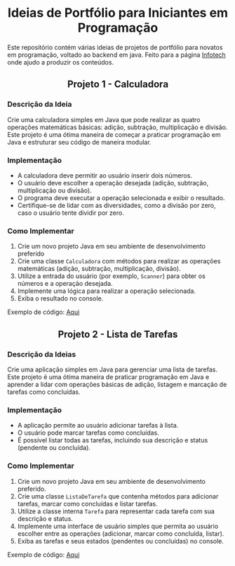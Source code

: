 <h1 align="center"> Ideias de Portfólio para Iniciantes em Programação </h1>

Este repositório contém várias ideias de projetos de portfólio para novatos em programação, voltado ao backend em java. Feito para a página [Infotech](https://www.instagram.com/infotech23_/) onde ajudo a produzir os conteúdos.


<h2 align="center"> Projeto 1 - Calculadora </h2>

### Descrição da Ideia

Crie uma calculadora simples em Java que pode realizar as quatro operações matemáticas básicas: adição, subtração, multiplicação e divisão. Este projeto é uma ótima maneira de começar a praticar programação em Java e estruturar seu código de maneira modular.

###  Implementação

- A calculadora deve permitir ao usuário inserir dois números.
- O usuário deve escolher a operação desejada (adição, subtração, multiplicação ou divisão).
- O programa deve executar a operação selecionada e exibir o resultado.
- Certifique-se de lidar com as diversidades, como a divisão por zero, caso o usuário tente dividir por zero.

### Como Implementar

1. Crie um novo projeto Java em seu ambiente de desenvolvimento preferido 
2. Crie uma classe `Calculadora` com métodos para realizar as operações matemáticas (adição, subtração, multiplicação, divisão).
3. Utilize a entrada do usuário (por exemplo, `Scanner`) para obter os números e a operação desejada.
4. Implemente uma lógica para realizar a operação selecionada.
5. Exiba o resultado no console.



Exemplo de código: [Aqui](https://github.com/jxxErick/dicas-de-projetos-para-iniciantes/blob/main/src/Projetos/calculadora/Calculadora.java)

<h2 align="center">Projeto 2 - Lista de Tarefas</h2>

### Descrição da Ideias

Crie uma aplicação simples em Java para gerenciar uma lista de tarefas. Este projeto é uma ótima maneira de praticar programação em Java e aprender a lidar com operações básicas de adição, listagem e marcação de tarefas como concluídas.

### Implementação

- A aplicação permite ao usuário adicionar tarefas à lista.
- O usuário pode marcar tarefas como concluídas.
- É possível listar todas as tarefas, incluindo sua descrição e status (pendente ou concluída).

### Como Implementar

1. Crie um novo projeto Java em seu ambiente de desenvolvimento preferido.
2. Crie uma classe `ListaDeTarefa` que contenha métodos para adicionar tarefas, marcar como concluídas e listar tarefas.
3. Utilize a classe interna `Tarefa` para representar cada tarefa com sua descrição e status.
4. Implemente uma interface de usuário simples que permita ao usuário escolher entre as operações (adicionar, marcar como concluída, listar).
5. Exiba as tarefas e seus estados (pendentes ou concluídas) no console.

Exemplo de código: [Aqui](https://github.com/jxxErick/dicas-de-projetos-para-iniciantes/blob/main/src/Projetos/listaDeTarefa)